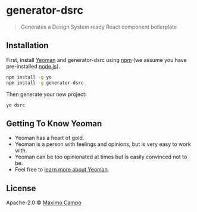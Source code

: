 # generator-dsrc
> Generates a Design System ready React component boilerplate

## Installation

First, install [Yeoman](http://yeoman.io) and generator-dsrc using [npm](https://www.npmjs.com/) (we assume you have pre-installed [node.js](https://nodejs.org/)).

```bash
npm install -g yo
npm install -g generator-dsrc
```

Then generate your new project:

```bash
yo dsrc
```

## Getting To Know Yeoman

 * Yeoman has a heart of gold.
 * Yeoman is a person with feelings and opinions, but is very easy to work with.
 * Yeoman can be too opinionated at times but is easily convinced not to be.
 * Feel free to [learn more about Yeoman](http://yeoman.io/).

## License

Apache-2.0 © [Maximo Campo]()


[npm-image]: https://badge.fury.io/js/generator-dsrc.svg
[npm-url]: https://npmjs.org/package/generator-dsrc
[travis-image]: https://travis-ci.org/maximocampo/generator-dsrc.svg?branch=master
[travis-url]: https://travis-ci.org/maximocampo/generator-dsrc
[daviddm-image]: https://david-dm.org/maximocampo/generator-dsrc.svg?theme=shields.io
[daviddm-url]: https://david-dm.org/maximocampo/generator-dsrc
